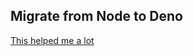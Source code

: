 ## Migrate from Node to Deno

[This helped me a lot](https://docs.deno.com/runtime/tutorials/how_to_with_npm/react/)
